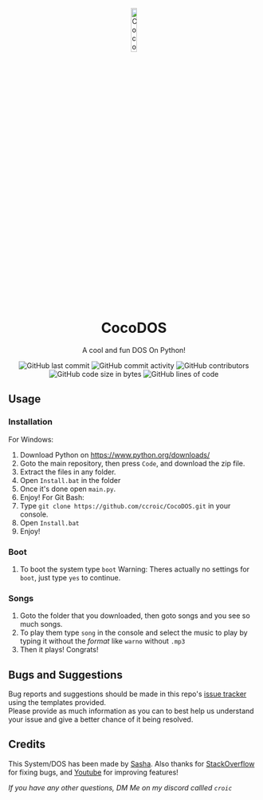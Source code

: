 
<p align="center">
<img src="https://cdn-icons-png.flaticon.com/512/1475/1475932.png" alt="CocoDOS-logo" width="15%"/>
</p>

<h1 align="center">CocoDOS</h1>
<p align="center">A cool and fun DOS On Python!</p>

<div align="center">
    <img src="https://img.shields.io/github/last-commit/ccroic/CocoDOS" alt="GitHub last commit"/>
    <img src="https://img.shields.io/github/commit-activity/w/ccroic/CocoDOS" alt="GitHub commit activity"/>
    <img src="https://img.shields.io/github/contributors/ccroic/CocoDOS" alt="GitHub contributors"/>
    <br>
    <img src="https://img.shields.io/github/languages/code-size/ccroic/CocoDOS" alt="GitHub code size in bytes"/>
    <img src="https://tokei.rs/b1/github/ccroic/CocoDOS" alt="GitHub lines of code"/>
</div>

## Usage

### Installation
 For Windows:
1. Download Python on https://www.python.org/downloads/
2. Goto the main repository, then press `Code`, and download the zip file.
4. Extract the files in any folder.
5. Open `Install.bat` in the folder
7. Once it's done open `main.py`. 
8. Enjoy!
 For Git Bash:
1. Type `git clone https://github.com/ccroic/CocoDOS.git` in your console.
2. Open `Install.bat`
3. Enjoy!

### Boot
1. To boot the system type `boot`
Warning: Theres actually no settings for `boot`, just type `yes` to continue.

### Songs
1. Goto the folder that you downloaded, then goto songs and you see so much songs.
2. To play them type `song` in the console and select the music to play by typing it without the *format* like `warno` without `.mp3`
3. Then it plays! Congrats!

## Bugs and Suggestions
Bug reports and suggestions should be made in this repo's [issue tracker](https://github.com/ccroic/CocoDOS/issues) using the templates provided.  
Please provide as much information as you can to best help us understand your issue and give a better chance of it being resolved.

## Credits
This System/DOS has been made by [Sasha](https://github.com/ccroic). Also thanks for [StackOverflow](https://stackoverflow.com/) for fixing bugs, and [Youtube](https://youtu.be/) for improving features!

*If you have any other questions, DM Me on my discord callled `croic`*
